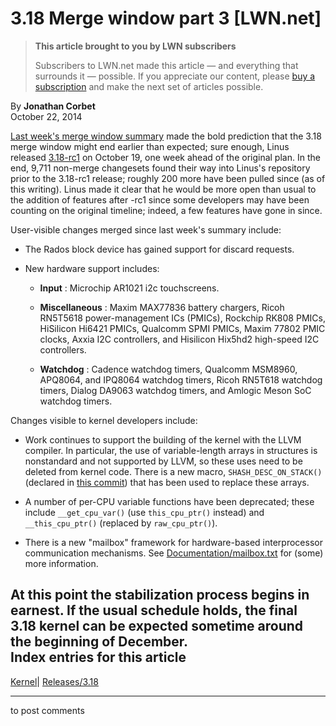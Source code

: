 # 3.18 Merge window part 3 [LWN.net]

> **This article brought to you by LWN subscribers**
> 
> Subscribers to LWN.net made this article — and everything that surrounds it — possible. If you appreciate our content, please [buy a subscription](/Promo/nst-nag3/subscribe) and make the next set of articles possible. 

By **Jonathan Corbet**  
October 22, 2014 

[Last week's merge window summary](/Articles/615825/) made the bold prediction that the 3.18 merge window might end earlier than expected; sure enough, Linus released [3.18-rc1](/Articles/617098/) on October 19, one week ahead of the original plan. In the end, 9,711 non-merge changesets found their way into Linus's repository prior to the 3.18-rc1 release; roughly 200 more have been pulled since (as of this writing). Linus made it clear that he would be more open than usual to the addition of features after -rc1 since some developers may have been counting on the original timeline; indeed, a few features have gone in since. 

User-visible changes merged since last week's summary include: 

  * The Rados block device has gained support for discard requests. 

  * New hardware support includes: 

    * **Input** : Microchip AR1021 i2c touchscreens. 

    * **Miscellaneous** : Maxim MAX77836 battery chargers, Ricoh RN5T5618 power-management ICs (PMICs), Rockchip RK808 PMICs, HiSilicon Hi6421 PMICs, Qualcomm SPMI PMICs, Maxim 77802 PMIC clocks, Axxia I2C controllers, and Hisilicon Hix5hd2 high-speed I2C controllers. 

    * **Watchdog** : Cadence watchdog timers, Qualcomm MSM8960, APQ8064, and IPQ8064 watchdog timers, Ricoh RN5T618 watchdog timers, Dialog DA9063 watchdog timers, and Amlogic Meson SoC watchdog timers. 




Changes visible to kernel developers include: 

  * Work continues to support the building of the kernel with the LLVM compiler. In particular, the use of variable-length arrays in structures is nonstandard and not supported by LLVM, so these uses need to be deleted from kernel code. There is a new macro, `SHASH_DESC_ON_STACK()` (declared in [this commit](http://git.kernel.org/linus/a0a77af14117e388d43b2385d5ecc800e2d6eee9)) that has been used to replace these arrays. 

  * A number of per-CPU variable functions have been deprecated; these include `__get_cpu_var()` (use `this_cpu_ptr()` instead) and `__this_cpu_ptr()` (replaced by `raw_cpu_ptr()`). 

  * There is a new "mailbox" framework for hardware-based interprocessor communication mechanisms. See [Documentation/mailbox.txt](/Articles/617602/) for (some) more information. 




At this point the stabilization process begins in earnest. If the usual schedule holds, the final 3.18 kernel can be expected sometime around the beginning of December.  
Index entries for this article  
---  
[Kernel](/Kernel/Index)| [Releases/3.18](/Kernel/Index#Releases-3.18)  
  


* * *

to post comments 
